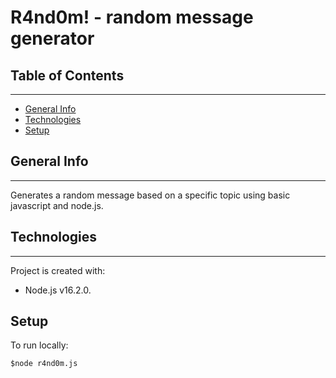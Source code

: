 # R4nd0m! - random message generator

## Table of Contents
---------------------

* [General Info](#table-of-contents)
* [Technologies](#technologies)
* [Setup](#setup)

## General Info
----------------
Generates a random message based on a specific topic using basic javascript and node.js.

## Technologies
----------------

Project is created with:

+ Node.js v16.2.0.

## Setup
To run locally:

    $node r4nd0m.js







